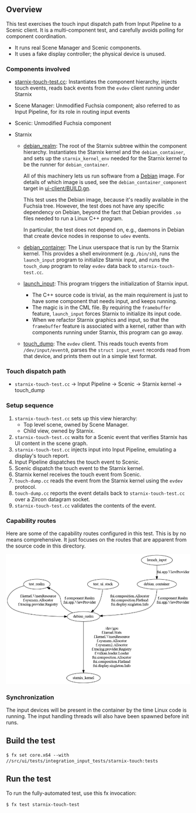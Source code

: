 ## Overview

This test exercises the touch input dispatch path from Input Pipeline to a Scenic client. It is a multi-component test, and carefully avoids polling for component coordination.

- It runs real Scene Manager and Scenic components.
- It uses a fake display controller; the physical device is unused.

### Components involved

- [starnix-touch-test.cc](starnix-touch-test.cc): Instantiates the component hierarchy,
  injects touch events, reads back events from the `evdev` client running under
  Starnix
- Scene Manager: Unmodified Fuchsia component; also referred to as Input Pipeline, for its
  role in routing input events
- Scenic: Unmodified Fuchsia component
- Starnix

  - [debian_realm](ui-client/meta/debian_realm.cml): The root of the Starnix subtree
    within the component hierarchy. Instantiates the Starnix kernel and the `debian_container`, and sets up the `starnix_kernel_env` needed for the Starnix kernel to be the runner for `debian_container`.

    All of this machinery lets us run software from a [Debian](https://debian.org) image.
    For details of which image is used, see the `debian_container_component` target
    in [ui-client/BUILD.gn](ui-client/BUILD.gn).

    This test uses the Debian image, because it's readily available in the Fuchsia
    tree. However, the test does not have any specific dependency on Debian, beyond
    the fact that Debian provides `.so` files needed to run a Linux C++ program.

    In particular, the test does not depend on, e.g., daemons in Debian that create
    device nodes in response to `udev` events.

  - [debian_container](ui-client/meta/debian_container.cml): The Linux userspace that
    is run by the Starnix kernel. This provides a shell environment (e.g. `/bin/sh`),
    runs the `launch_input` program to initialize Starnix input, and runs the
    `touch_dump` program to relay `evdev` data back to `starnix-touch-test.cc`.
  - [launch_input](ui-client/meta/launch_input.cml): This program triggers the
    initialization of Starnix input.
    - The C++ source code is trivial, as the main requirement is just to have some
      component that needs input, and keeps running.
    - The magic is in the CML file. By requiring the `framebuffer` feature,
      `launch_input` forces Starnix to initialize its input code.
    - When we refactor Starnix graphics and input, so that the `framebuffer`
      feature is associated with a kernel, rather than with components running
      under Starnix, this program can go away.
  - [touch_dump](ui-client/touch_dump.cc): The `evdev` client. This reads touch
    events from `/dev/input/event0`, parses the `struct input_event` records
    read from that device, and prints them out in a simple text format.

### Touch dispatch path

- `starnix-touch-test.cc` -> Input Pipeline -> Scenic -> Starnix kernel -> touch_dump

### Setup sequence

1. `starnix-touch-test.cc` sets up this view hierarchy:
   - Top level scene, owned by Scene Manager.
   - Child view, owned by Starnix.
1. `starnix-touch-test.cc` waits for a Scenic event that verifies Starnix has UI content
   in the scene graph.
1. `starnix-touch-test.cc` injects input into Input Pipeline, emulating a display's touch
   report.
1. Input Pipeline dispatches the touch event to Scenic.
1. Scenic dispatch the touch event to the Starnix kernel.
1. Starnix kernel receives the touch event from Scenic.
1. `touch-dump.cc` reads the event from the Starnix kernel using the `evdev` protocol.
1. `touch-dump.cc` reports the event details back to `starnix-touch-test.cc` over
   a Zircon datagram socket.
1. `starnix-touch-test.cc` validates the contents of the event.

### Capability routes

Here are some of the capability routes configured in this test. This is by no means
comprehensive. It just focuses on the routes that are apparent from the source
code in this directory.

![key_capability_routes](key_capability_routes.png)

### Synchronization

The input devices will be present in the container by the time Linux code is running. The
input handling threads will also have been spawned before init runs.

## Build the test

```shell
$ fx set core.x64 --with //src/ui/tests/integration_input_tests/starnix-touch:tests
```

## Run the test

To run the fully-automated test, use this fx invocation:

```shell
$ fx test starnix-touch-test
```
